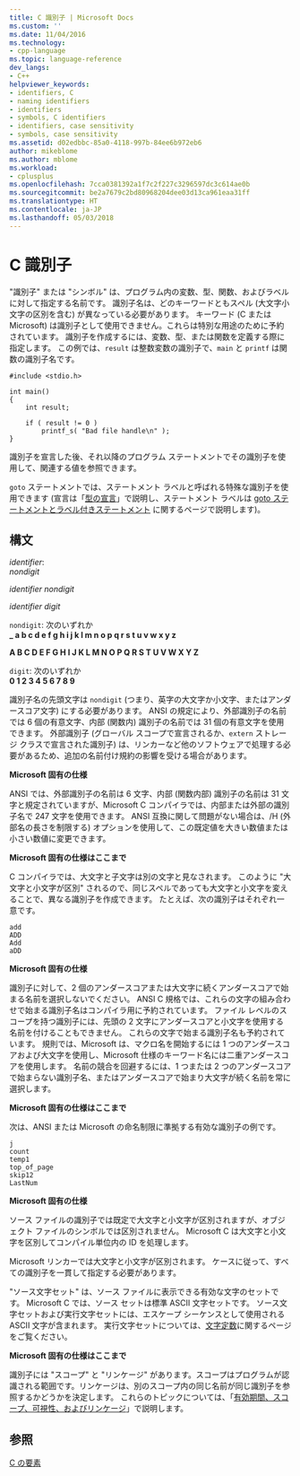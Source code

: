 ```yaml
---
title: C 識別子 | Microsoft Docs
ms.custom: ''
ms.date: 11/04/2016
ms.technology:
- cpp-language
ms.topic: language-reference
dev_langs:
- C++
helpviewer_keywords:
- identifiers, C
- naming identifiers
- identifiers
- symbols, C identifiers
- identifiers, case sensitivity
- symbols, case sensitivity
ms.assetid: d02edbbc-85a0-4118-997b-84ee6b972eb6
author: mikeblome
ms.author: mblome
ms.workload:
- cplusplus
ms.openlocfilehash: 7cca0381392a1f7c2f227c3296597dc3c614ae0b
ms.sourcegitcommit: be2a7679c2bd80968204dee03d13ca961eaa31ff
ms.translationtype: HT
ms.contentlocale: ja-JP
ms.lasthandoff: 05/03/2018
---
```

# <a name="c-identifiers"></a>C 識別子
"識別子" または "シンボル" は、プログラム内の変数、型、関数、およびラベルに対して指定する名前です。 識別子名は、どのキーワードともスペル (大文字小文字の区別を含む) が異なっている必要があります。 キーワード (C または Microsoft) は識別子として使用できません。これらは特別な用途のために予約されています。 識別子を作成するには、変数、型、または関数を定義する際に指定します。 この例では、`result` は整数変数の識別子で、`main` と `printf` は関数の識別子名です。  
  
```  
#include <stdio.h>  
  
int main()  
{  
    int result;  
  
    if ( result != 0 )  
        printf_s( "Bad file handle\n" );  
}  
```  
  
 識別子を宣言した後、それ以降のプログラム ステートメントでその識別子を使用して、関連する値を参照できます。  
  
 `goto` ステートメントでは、ステートメント ラベルと呼ばれる特殊な識別子を使用できます  (宣言は「[型の宣言](../c-language/declarations-and-types.md)」で説明し、ステートメント ラベルは [goto ステートメントとラベル付きステートメント](../c-language/goto-and-labeled-statements-c.md) に関するページで説明します)。  
  
## <a name="syntax"></a>構文  
 *identifier*:  
 *nondigit*  
  
 *identifier nondigit*  
  
 *identifier digit*  
  
 `nondigit`: 次のいずれか  
 **_ a b c d e f g h i j k l m n o p q r s t u v w x y z**  
  
 **A B C D E F G H I J K L M N O P Q R S T U V W X Y Z**  
  
 `digit`: 次のいずれか  
 **0 1 2 3 4 5 6 7 8 9**  
  
 識別子名の先頭文字は `nondigit` (つまり、英字の大文字か小文字、またはアンダースコア文字) にする必要があります。 ANSI の規定により、外部識別子の名前では 6 個の有意文字、内部 (関数内) 識別子の名前では 31 個の有意文字を使用できます。 外部識別子 (グローバル スコープで宣言されるか、`extern` ストレージ クラスで宣言された識別子) は、リンカーなど他のソフトウェアで処理する必要があるため、追加の名前付け規約の影響を受ける場合があります。  
  
 **Microsoft 固有の仕様**  
  
 ANSI では、外部識別子の名前は 6 文字、内部 (関数内部) 識別子の名前は 31 文字と規定されていますが、Microsoft C コンパイラでは、内部または外部の識別子名で 247 文字を使用できます。 ANSI 互換に関して問題がない場合は、/H (外部名の長さを制限する) オプションを使用して、この既定値を大きい数値または小さい数値に変更できます。  
  
 **Microsoft 固有の仕様はここまで**  
  
 C コンパイラでは、大文字と子文字は別の文字と見なされます。 このように "大文字と小文字が区別" されるので、同じスペルであっても大文字と小文字を変えることで、異なる識別子を作成できます。 たとえば、次の識別子はそれぞれ一意です。  
  
```  
add  
ADD  
Add  
aDD  
```  
  
 **Microsoft 固有の仕様**  
  
 識別子に対して、2 個のアンダースコアまたは大文字に続くアンダースコアで始まる名前を選択しないでください。 ANSI C 規格では、これらの文字の組み合わせで始まる識別子名はコンパイラ用に予約されています。 ファイル レベルのスコープを持つ識別子には、先頭の 2 文字にアンダースコアと小文字を使用する名前を付けることもできません。 これらの文字で始まる識別子名も予約されています。 規則では、Microsoft は、マクロ名を開始するには 1 つのアンダースコアおよび大文字を使用し、Microsoft 仕様のキーワード名には二重アンダースコアを使用します。 名前の競合を回避するには、1 つまたは 2 つのアンダースコアで始まらない識別子名、またはアンダースコアで始まり大文字が続く名前を常に選択します。  
  
 **Microsoft 固有の仕様はここまで**  
  
 次は、ANSI または Microsoft の命名制限に準拠する有効な識別子の例です。  
  
```  
j  
count  
temp1  
top_of_page  
skip12  
LastNum  
```  
  
 **Microsoft 固有の仕様**  
  
 ソース ファイルの識別子では既定で大文字と小文字が区別されますが、オブジェクト ファイルのシンボルでは区別されません。 Microsoft C は大文字と小文字を区別してコンパイル単位内の ID を処理します。  
  
 Microsoft リンカーでは大文字と小文字が区別されます。 ケースに従って、すべての識別子を一貫して指定する必要があります。  
  
 "ソース文字セット" は、ソース ファイルに表示できる有効な文字のセットです。 Microsoft C では、ソース セットは標準 ASCII 文字セットです。 ソース文字セットおよび実行文字セットには、エスケープ シーケンスとして使用される ASCII 文字が含まれます。 実行文字セットについては、[文字定数](../c-language/c-character-constants.md)に関するページをご覧ください。  
  
 **Microsoft 固有の仕様はここまで**  
  
 識別子には "スコープ" と "リンケージ" があります。スコープはプログラムが認識される範囲です。リンケージは、別のスコープ内の同じ名前が同じ識別子を参照するかどうかを決定します。 これらのトピックについては、「[有効期間、スコープ、可視性、およびリンケージ](../c-language/lifetime-scope-visibility-and-linkage.md)」で説明します。  
  
## <a name="see-also"></a>参照  
 [C の要素](../c-language/elements-of-c.md)